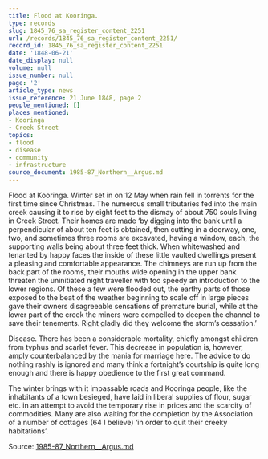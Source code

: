 ```yaml
---
title: Flood at Kooringa.
type: records
slug: 1845_76_sa_register_content_2251
url: /records/1845_76_sa_register_content_2251/
record_id: 1845_76_sa_register_content_2251
date: '1848-06-21'
date_display: null
volume: null
issue_number: null
page: '2'
article_type: news
issue_reference: 21 June 1848, page 2
people_mentioned: []
places_mentioned:
- Kooringa
- Creek Street
topics:
- flood
- disease
- community
- infrastructure
source_document: 1985-87_Northern__Argus.md
---
```


Flood at Kooringa.  Winter set in on 12 May when rain fell in torrents for the first time since Christmas.  The numerous small tributaries fed into the main creek causing it to rise by eight feet to the dismay of about 750 souls living in Creek Street.  Their homes are made ‘by digging into the bank until a perpendicular of about ten feet is obtained, then cutting in a doorway, one, two, and sometimes three rooms are excavated, having a window, each, the supporting walls being about three feet thick.  When whitewashed and tenanted by happy faces the inside of these little vaulted dwellings present a pleasing and comfortable appearance.  The chimneys are run up from the back part of the rooms, their mouths wide opening in the upper bank threaten the uninitiated night traveller with too speedy an introduction to the lower regions.  Of these a few were flooded out, the earthy parts of those exposed to the beat of the weather beginning to scale off in large pieces gave their owners disagreeable sensations of premature burial, while at the lower part of the creek the miners were compelled to deepen the channel to save their tenements.  Right gladly did they welcome the storm’s cessation.’

Disease.  There has been a considerable mortality, chiefly amongst children from typhus and scarlet fever.  This decrease in population is, however, amply counterbalanced by the mania for marriage here.  The advice to do nothing rashly is ignored and many think a fortnight’s courtship is quite long enough and there is happy obedience to the first great command.

The winter brings with it impassable roads and Kooringa people, like the inhabitants of a town besieged, have laid in liberal supplies of flour, sugar etc. in an attempt to avoid the temporary rise in prices and the scarcity of commodities.  Many are also waiting for the completion by the Association of a number of cottages (64 I believe) ‘in order to quit their creeky habitations’.

Source: [1985-87_Northern__Argus.md](/downloads/markdown/1985-87_Northern__Argus.md)

